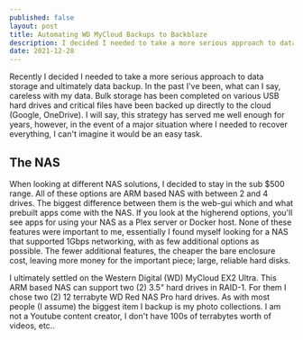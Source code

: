 ```yaml
---
published: false
layout: post
title: Automating WD MyCloud Backups to Backblaze
description: I decided I needed to take a more serious approach to data storage and ultimately data backup.
date: 2021-12-28
---
```


Recently I decided I needed to take a more serious approach to data storage and ultimately data backup. In the past I've been, what can I say, careless with my data. Bulk storage has been completed on various USB hard drives and critical files have been backed up directly to the cloud (Google, OneDrive). I will say, this strategy has served me well enough for years, however, in the event of a major situation where I needed to recover everything, I can't imagine it would be an easy task. 

## The NAS
When looking at different NAS solutions, I decided to stay in the sub $500 range.  All of these options are ARM based NAS with between 2 and 4 drives.  The biggest difference between them is the web-gui which and what prebuilt apps come with the NAS.  If you look at the higherend options, you'll see apps for using your NAS as a Plex server or Docker host.  None of these features were important to me, essentially I found myself looking for a NAS that supported 1Gbps networking, with as few additional options as possible.  The fewer additional features, the cheaper the bare enclosure cost, leaving more money for the important piece; large, reliable hard disks.

I ultimately settled on the Western Digital (WD) MyCloud EX2 Ultra.  This ARM based NAS can support two (2) 3.5" hard drives in RAID-1. For them I chose two (2) 12 terrabyte WD Red NAS Pro hard drives. As with most people (I assume) the biggest item I backup is my photo collections. I am not a Youtube content creator, I don't have 100s of terrabytes worth of videos, etc..

